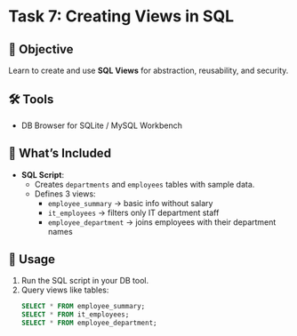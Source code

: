 # Task 7: Creating Views in SQL

## 📌 Objective
Learn to create and use **SQL Views** for abstraction, reusability, and security.

## 🛠 Tools
- DB Browser for SQLite / MySQL Workbench

## 📂 What’s Included
- **SQL Script**:
  - Creates `departments` and `employees` tables with sample data.
  - Defines 3 views:
    - `employee_summary` → basic info without salary
    - `it_employees` → filters only IT department staff
    - `employee_department` → joins employees with their department names

## 🚀 Usage
1. Run the SQL script in your DB tool.
2. Query views like tables:
   ```sql
   SELECT * FROM employee_summary;
   SELECT * FROM it_employees;
   SELECT * FROM employee_department;

